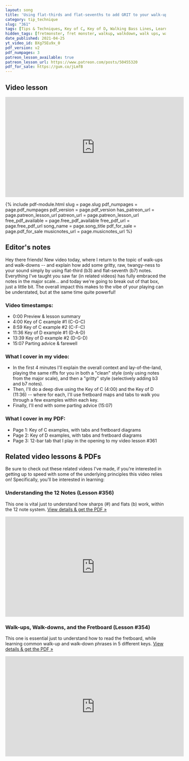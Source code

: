 ```yaml
---
layout: song
title: 'Using flat-thirds and flat-sevenths to add GRIT to your walk-ups and walk-downs'
category: tip_technique
slug: "361"
tags: [Tips & Techniques, Key of C, Key of D, Walking Bass Lines, Learning the Fretboard]
hidden_tags: [fretmonster, fret monster, walkup, walkdown, walk ups, walk downs, walking, walk]
date_published: 2021-04-25
yt_video_id: BXg75Eu9x_0
pdf_version: v2
pdf_numpages: 3
patreon_lesson_available: true
patreon_lesson_url: https://www.patreon.com/posts/50455320
pdf_for_sale: https://gum.co/jLmfB
---
```




## Video lesson

<iframe width="560" height="315" src="https://www.youtube.com/embed/BXg75Eu9x_0" frameborder="0" allow="accelerometer; autoplay; encrypted-media; gyroscope; picture-in-picture" allowfullscreen></iframe>

{% include pdf-module.html slug = page.slug pdf_numpages = page.pdf_numpages pdf_version = page.pdf_version has_patreon_url = page.patreon_lesson_url patreon_url = page.patreon_lesson_url free_pdf_available = page.free_pdf_available free_pdf_url = page.free_pdf_url song_name = page.song_title pdf_for_sale = page.pdf_for_sale musicnotes_url = page.musicnotes_url %}

## Editor's notes

Hey there friends! New video today, where I return to the topic of walk-ups and walk-downs -- and explain how add some gritty, raw, twangy-ness to your sound simply by using flat-third (b3) and flat-seventh (b7) notes. Everything I've taught you saw far (in related videos) has fully embraced the notes in the major scale... and today we're going to break out of that box, just a little bit. The overall impact this makes to the vibe of your playing can be understated, but at the same time quite powerful!

### Video timestamps:

- 0:00 Preview & lesson summary
- 4:00 Key of C example #1 (C-G-C)
- 8:59 Key of C example #2 (C-F-C)
- 11:36 Key of D example #1 (D-A-D)
- 13:39 Key of D example #2 (D-G-D)
- 15:07 Parting advice & farewell

### What I cover in my video:

- In the first 4 minutes I'll explain the overall context and lay-of-the-land, playing the same riffs for you in both a "clean" style (only using notes from the major scale), and then a "gritty" style (selectively adding b3 and b7 notes).
- Then, I'll do a deep dive using the Key of C (4:00) and the Key of D (11:36) -- where for each, I'll use fretboard maps and tabs to walk you through a few examples within each key.
- Finally, I'll end with some parting advice (15:07)

### What I cover in my PDF:

- Page 1: Key of C examples, with tabs and fretboard diagrams
- Page 2: Key of D examples, with tabs and fretboard diagrams
- Page 3: 12-bar tab that I play in the opening to my video lesson #361

## Related video lessons & PDFs

Be sure to check out these related videos I've made, if you're interested in getting up to speed  with some of the underlying principles this video relies on! Specifically, you'll be interested in learning:

### Understanding the 12 Notes (Lesson #356)

This one is vital just to understand how sharps (#) and flats (b) work, within the 12 note system. [View details & get the PDF »](http://playsongnotes.com/lessons/356/)

<iframe width="560" height="315" src="https://www.youtube.com/embed/XAcd1LxMRHU" frameborder="0" allow="accelerometer; autoplay; encrypted-media; gyroscope; picture-in-picture" allowfullscreen></iframe>

### Walk-ups, Walk-downs, and the Fretboard (Lesson #354)

This one is essential just to understand how to read the fretboard, while learning common walk-up and walk-down phrases in 5 different keys. [View details & get the PDF »](http://playsongnotes.com/lessons/354/)

<iframe width="560" height="315" src="https://www.youtube.com/embed/swDGvt_jYaI" frameborder="0" allow="accelerometer; autoplay; encrypted-media; gyroscope; picture-in-picture" allowfullscreen></iframe>
